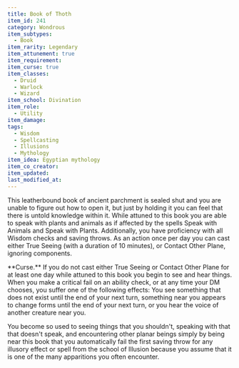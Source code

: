 ```yaml
---
title: Book of Thoth
item_id: 241
category: Wondrous
item_subtypes:
  - Book
item_rarity: Legendary
item_attunement: true
item_requirement:
item_curse: true
item_classes:
  - Druid
  - Warlock
  - Wizard
item_school: Divination
item_role:
  - Utility
item_damage:
tags:
  - Wisdom
  - Spellcasting
  - Illusions
  - Mythology
item_idea: Egyptian mythology
item_co_creator:
item_updated:
last_modified_at:
---
```


This leatherbound book of ancient parchment is sealed shut and you are unable to figure out how to open it, but just by holding it you can feel that there is untold knowledge within it.
While attuned to this book you are able to speak with plants and animals as if affected by the spells <magic-spell>Speak with Animals</magic-spell> and <magic-spell>Speak with Plants</magic-spell>. Additionally, you have proficiency with all Wisdom checks and saving throws.
As an action once per day you can cast either <magic-spell>True Seeing</magic-spell> (with a duration of 10 minutes), or <magic-spell>Contact Other Plane</magic-spell>, ignoring components.

<div class="curse">
**Curse.** If you do not cast either True Seeing or Contact Other Plane for at least one day while attuned to this book you begin to see and hear things. When you make a critical fail on an ability check, or at any time your DM chooses, you suffer one of the following effects:
You see something that does not exist until the end of your next turn, something near you appears to change forms until the end of your next turn, or you hear the voice of another creature near you.

You become so used to seeing things that you shouldn't, speaking with that that doesn't speak, and encountering other planar beings simply by being near this book that you automatically fail the first saving throw for any illusory effect or spell from the school of Illusion because you assume that it is one of the many apparitions you often encounter.
</div>
